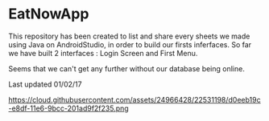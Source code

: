 # EatNowApp
This repository has been created to list and share every sheets we made using Java on AndroidStudio, in order to build our firsts inferfaces. So far we have built 2 interfaces : Login Screen and First Menu.

Seems that we can't get any further without our database being online.

Last updated 01/02/17

https://cloud.githubusercontent.com/assets/24966428/22531198/d0eeb19c-e8df-11e6-9bcc-201ad9f2f235.png

